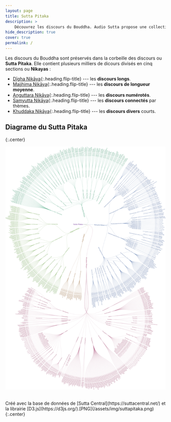 ```yaml
---
layout: page
title: Sutta Pitaka
description: >
    Découvrez les discours du Bouddha. Audio Sutta propose une collection d'enregistrements audio tirée des discours originels du Bouddha.
hide_description: true
cover: true
permalink: /
---
```


Les discours du Bouddha sont préservés dans la corbeille des discours ou **Sutta Pitaka**. Elle contient plusieurs milliers de dicours divisés en cinq sections ou **Nikayas** :

* [Dīgha Nikāya](/Digha-Nikaya){:.heading.flip-title} --- les **discours longs**.
* [Majjhima Nikāya](/Majjhima-Nikaya){:.heading.flip-title} --- les **discours de longueur moyenne**.
* [Anguttara Nikāya](/Anguttara-Nikaya){:.heading.flip-title} --- les **discours numérotés**.
* [Samyutta Nikāya](/Samyutta-Nikaya){:.heading.flip-title} --- les **discours connectés** par thèmes.
* [Khuddaka Nikāya](/Khuddaka-Nikaya){:.heading.flip-title} --- les **discours divers** courts.

## Diagrame du Sutta Pitaka
{:.center}

[![Sutta Pitaka](/assets/img/suttapitaka-min-small-2.png)](suttapitaka2.html)

<br/>
Créé avec la base de données de [Sutta Central](https://suttacentral.net/) et la librairie [D3.js](https://d3js.org/).[PNG](/assets/img/suttapitaka.png)
{:.center}

